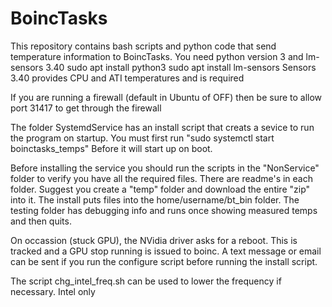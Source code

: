 # BoincTasks
This repository contains bash scripts and python code that send temperature
information to BoincTasks.  You need python version 3 and lm-sensors 3.40
sudo apt install python3
sudo apt install lm-sensors
Sensors 3.40 provides CPU and ATI temperatures and is required

If you are running a firewall (default in Ubuntu of OFF) then be sure to allow 
port 31417 to get through the firewall

The folder SystemdService has an install script that creats a sevice to run
the program on startup.  You must first run  "sudo systemctl start boinctasks_temps"
Before it will start up on boot.

Before installing the service you should run the scripts in the "NonService" 
folder to verify you have all the required files.  There are readme's in each folder.
Suggest you create a "temp" folder and download the entire "zip" into it.  The install
puts files into the home/username/bt_bin folder.  The testing folder has debugging info
and runs once showing measured temps and then quits.

On occassion (stuck GPU), the NVidia driver asks for a reboot.  This is tracked and
a GPU stop running is issued to boinc.  A text message or email can be sent if you
run the configure script before running the install script.

The script chg_intel_freq.sh can be used to lower the frequency if necessary.  Intel only
